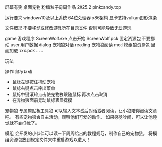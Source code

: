 屏幕有狼 桌面宠物
粉糖粒子周周作品 2025.2
pinkcandy.top


运行要求
windows10及以上系统
64位处理器 x86架构
显卡支持vulkan图形渲染


文件概况
不要移动或修改游戏所在目录文件
否则可能导致无法游玩

game 游戏程序
    ScreenWolf.exe 点击开始
    ScreenWolf.pck 固定资源包 不要挪动
user 用户数据
    dialog 宠物狼对话
    reading 宠物狼阅读
    mod 模组狼资源包 里面加载 xxx.pck ......


玩法

操作 鼠标互动
- 鼠标左键按住拖动宠物
- 鼠标右键点击呼出菜单
- 鼠标中键滚轮点击使宠物狼跟随鼠标 再次点击取消
- 在宠物狼面前晃动鼠标表示抚摸

宠物狼
专属剪贴板工具狼
可以输入文本然后对话或者阅读，让小狼陪你阅读文章吧。
有些宠物狼会自主活动，观察他们可爱的动作。
如果感觉吵闹，可以让他睡觉就不会打扰了。

模组
会开发的小伙伴可以读一下周周给出的教程规范，制作自己的宠物狼。
将模组资源包放到规定文件夹中重启游戏以载入！
